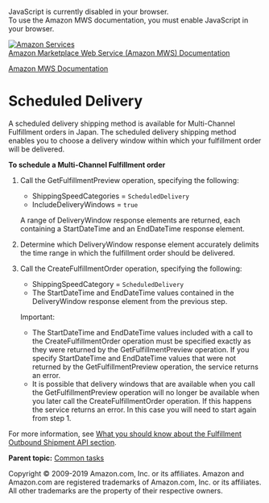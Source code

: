 <div id="MWSDX_noscript">

JavaScript is currently disabled in your browser.  
To use the Amazon MWS documentation, you must enable JavaScript in your
browser.

</div>

<div id="MWSDX_divtop">

[![Amazon
Services](https://images-na.ssl-images-amazon.com/images/G/08/mwsportal/fr_FR/amazonservices.gif "Amazon Services")](http://services.amazon.fr)  
<span id="MWSDX_titlebar">[Amazon Marketplace Web Service (Amazon MWS)
Documentation](https://developer.amazonservices.fr/gp/mws/docs.html)</span>

</div>

<div id="MWSDX_divbottom">

<div id="MWSDX_divleft">

<div id="MWSDX_toc">

</div>

</div>

<div id="MWSDX_divright">

<div id="MWSDX_content">

<span id="MWSDX_breadcrumbs">[Amazon MWS
Documentation](https://developer.amazonservices.fr/gp/mws/docs.html)</span>

Scheduled Delivery
==================

<div class="body conbody">

A scheduled delivery shipping method is available for <span
class="ph">Multi-Channel Fulfillment</span> orders in Japan. The
scheduled delivery shipping method enables you to choose a delivery
window within which your fulfillment order will be delivered.

**To schedule a <span class="ph">Multi-Channel Fulfillment</span>
order**

1.  Call the <span class="keyword apiname">GetFulfillmentPreview</span>
    operation, specifying the following:

    -   <span class="keyword parmname">ShippingSpeedCategories</span> =
        `ScheduledDelivery`
    -   <span class="keyword parmname">IncludeDeliveryWindows</span> =
        `true`

    A range of <span class="keyword parmname">DeliveryWindow</span>
    response elements are returned, each containing a <span
    class="keyword parmname">StartDateTime</span> and an <span
    class="keyword parmname">EndDateTime</span> response element.

2.  Determine which <span class="keyword parmname">DeliveryWindow</span>
    response element accurately delimits the time range in which the
    fulfillment order should be delivered.

3.  Call the <span class="keyword apiname">CreateFulfillmentOrder</span>
    operation, specifying the following:
    -   <span class="keyword parmname">ShippingSpeedCategory</span> =
        `ScheduledDelivery`
    -   The <span class="keyword parmname">StartDateTime</span> and
        <span class="keyword parmname">EndDateTime</span> values
        contained in the <span
        class="keyword parmname">DeliveryWindow</span> response element
        from the previous step.

    <div class="note important">

    <span class="importanttitle">Important:</span>
    -   The <span class="keyword parmname">StartDateTime</span> and
        <span class="keyword parmname">EndDateTime</span> values
        included with a call to the <span
        class="keyword apiname">CreateFulfillmentOrder</span> operation
        must be specified exactly as they were returned by the <span
        class="keyword apiname">GetFulfillmentPreview</span> operation.
        If you specify <span
        class="keyword parmname">StartDateTime</span> and <span
        class="keyword parmname">EndDateTime</span> values that were not
        returned by the <span
        class="keyword apiname">GetFulfillmentPreview</span> operation,
        the service returns an error.
    -   It is possible that delivery windows that are available when you
        call the <span
        class="keyword apiname">GetFulfillmentPreview</span> operation
        will no longer be available when you later call the <span
        class="keyword apiname">CreateFulfillmentOrder</span> operation.
        If this happens the service returns an error. In this case you
        will need to start again from step 1.

    </div>

For more information, see
<a href="../fba_outbound/FBAOutbound_Overview.md" class="xref">What you should know about the Fulfillment Outbound Shipment API section</a>.

</div>

<div class="related-links">

<div class="familylinks">

<div class="parentlink">

**Parent topic:**
<a href="../fba_guide/FBAGuide_CommonTasks.md" class="link">Common tasks</a>

</div>

</div>

</div>

<div id="MWSDX_footer">

Copyright © 2009-2019 Amazon.com, Inc. or its affiliates. Amazon and
Amazon.com are registered trademarks of Amazon.com, Inc. or its
affiliates. All other trademarks are the property of their respective
owners.

</div>

</div>

</div>

<div style="clear: both;">

</div>

</div>
